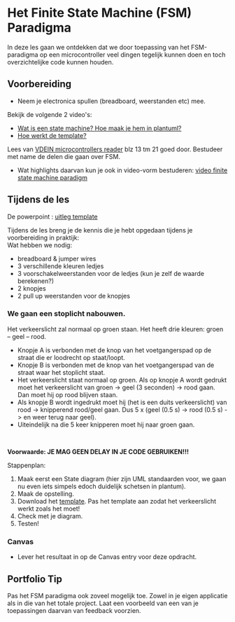 # Het Finite State Machine (FSM) Paradigma

In deze les gaan we ontdekken dat we door toepassing van het FSM-paradigma op een microcontroller veel dingen tegelijk kunnen doen en toch overzichtelijke code kunnen houden.

## Voorbereiding

- Neem je electronica spullen (breadboard, weerstanden etc) mee.   

Bekijk de volgende 2 video's:  
- [Wat is een state machine? Hoe maak je hem in plantuml?](https://www.youtube.com/watch?v=Irhl5QKDWZE)  
- [Hoe werkt de template?](https://www.youtube.com/watch?v=m5SEEAU5Yzw)  

Lees van [VDEIN microcontrollers reader](https://github.com/HU-TI-DEV/TI-S2/blob/main/hardware-interfacing/pdfs/2017-2018-VDEIN-micro-controllers-reader.pdf) blz 13 tm 21 goed door. Bestudeer met name de delen die gaan over FSM.
- Wat highlights daarvan kun je ook in video-vorm bestuderen: [video finite state machine paradigm](https://www.youtube.com/watch?v=xMtzhGA3vIc)

## Tijdens de les

De powerpoint : [uitleg template](./files/uitleg%20template.pptx)


Tijdens de les breng je de kennis die je hebt opgedaan tijdens je voorbereiding in praktijk:<br>
Wat hebben we nodig:
- breadboard & jumper wires <br>
- 3 verschillende kleuren ledjes<br>
- 3 voorschakelweerstanden voor de ledjes (kun je zelf de waarde berekenen?)<br>
- 2 knopjes<br>
- 2 pull up weerstanden voor de knopjes<br>

### We gaan een stoplicht nabouwen. <br>
Het verkeerslicht zal normaal op groen staan. Het heeft drie kleuren: groen – geel – rood. 
- 	Knopje A is verbonden met de knop van het voetgangerspad op de straat die er loodrecht op staat/loopt.
- 	Knopje B is verbonden met de knop van het voetgangerspad van de straat waar het stoplicht staat.
- 	Het verkeerslicht staat normaal op groen. Als op knopje A wordt gedrukt moet het verkeerslicht van groen -> geel (3 seconden) -> rood gaan. Dan moet hij op rood blijven staan.
- 	Als knopje B wordt ingedrukt moet hij (het is een duits verkeerslicht) van rood -> knipperend rood/geel gaan. Dus 5 x (geel (0.5 s) -> rood (0.5 s) -> en weer terug naar geel).
- 	Uiteindelijk na die 5 keer knipperen moet hij naar groen gaan. 
<br>

**Voorwaarde: JE MAG GEEN DELAY IN JE CODE GEBRUIKEN!!!**

Stappenplan:

1) Maak eerst een State diagram (hier zijn UML standaarden voor, we gaan nu even iets simpels edoch duidelijk schetsen in plantum).
2) Maak de opstelling.
3) Download het [template](./files/traffic_template/traffic_template.ino). Pas het template aan zodat het verkeerslicht werkt zoals het moet!
4) Check met je diagram.
5) Testen!  



### Canvas
- Lever het resultaat in op de Canvas entry voor deze opdracht.   

## Portfolio Tip
Pas het FSM paradigma ook zoveel mogelijk toe. Zowel in je eigen applicatie als in die van het totale project. Laat een voorbeeld van een van je toepassingen daarvan van feedback voorzien.
